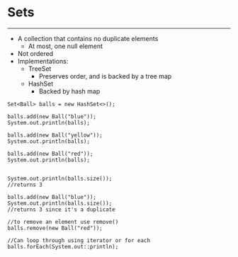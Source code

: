 # Sets
------------

-  A collection that contains no duplicate elements
    -  At most, one null element
-  Not ordered
-  Implementations:
    -  TreeSet
        -  Preserves order, and is backed by a tree map
    -  HashSet 
        -  Backed by hash map

```
Set<Ball> balls = new HashSet<>();

balls.add(new Ball("blue"));
System.out.println(balls);

balls.add(new Ball("yellow"));
System.out.println(balls);

balls.add(new Ball("red"));
System.out.println(balls);


System.out.println(balls.size());
//returns 3

balls.add(new Ball("blue"));
System.out.println(balls.size());
//returns 3 since it's a duplicate

//to remove an element use remove()
balls.remove(new Ball("red"));

//Can loop through using iterator or for each
balls.forEach(System.out::println);
```
